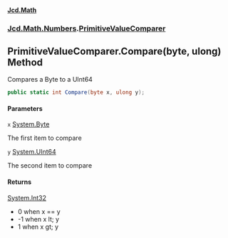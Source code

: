 #### [Jcd.Math](index.md 'index')
### [Jcd.Math.Numbers](Jcd.Math.Numbers.md 'Jcd.Math.Numbers').[PrimitiveValueComparer](Jcd.Math.Numbers.PrimitiveValueComparer.md 'Jcd.Math.Numbers.PrimitiveValueComparer')

## PrimitiveValueComparer.Compare(byte, ulong) Method

Compares a Byte to a UInt64

```csharp
public static int Compare(byte x, ulong y);
```
#### Parameters

<a name='Jcd.Math.Numbers.PrimitiveValueComparer.Compare(byte,ulong).x'></a>

`x` [System.Byte](https://docs.microsoft.com/en-us/dotnet/api/System.Byte 'System.Byte')

The first item to compare

<a name='Jcd.Math.Numbers.PrimitiveValueComparer.Compare(byte,ulong).y'></a>

`y` [System.UInt64](https://docs.microsoft.com/en-us/dotnet/api/System.UInt64 'System.UInt64')

The second item to compare

#### Returns
[System.Int32](https://docs.microsoft.com/en-us/dotnet/api/System.Int32 'System.Int32')  
*  0 when x == y  
* -1 when x lt; y  
*  1 when x gt; y